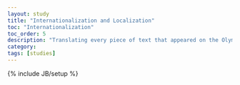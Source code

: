 ```yaml
---
layout: study
title: "Internationalization and Localization"
toc: "Internationalization"
toc_order: 5
description: "Translating every piece of text that appeared on the Olympics sites. 12 August 2012 or August 12th, 2012? Formatting result values, dates and times."
category: 
tags: [studies]
---
```

{% include JB/setup %}
